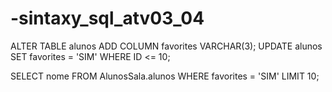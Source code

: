 # -sintaxy_sql_atv03_04
ALTER TABLE alunos ADD COLUMN favorites VARCHAR(3);
UPDATE alunos SET favorites = 'SIM' WHERE ID <= 10;


SELECT nome
FROM AlunosSala.alunos
WHERE favorites = 'SIM'
LIMIT 10;

